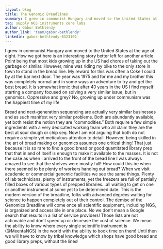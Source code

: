 ```yaml
---
layout: blog
title: The Genomic Breadlines
summary: I grew in communist Hungary and moved to the United States at the age of eight.
tag: supply NGS instruments core labs
author: Gabor Bethlendy
author_link: 'team/gabor-bethlendy'
linkedin: gabor-bethlendy-6323102
---
```


I grew in communist Hungary and moved to the United States at the age of eight. How we got here is an interesting story better left for another article. Point being that most kids growing up in the US had chores of taking out the garbage or similar. However, mine was riding my bike to the only store in town to stand in the bread line. My reward for this was often a Coke I could by at the bar next door. The year was 1975 and for me and my brother this was completely normal and in some ways an adventure to try and get the best bread. It is somewhat ironic that after 40 years in the US I find myself starting a company focused on solving a very similar issue, but in genomics.
Oppressive and grey? No, growing up under communism was the happiest time of my life

Bread and next-generation sequencing are actually very similar businesses and as such manifest very similar problems. Both are abundantly available, yet both resist the notion they are “commodities.” Both require a few simple ingredients with a very dedicated working team who all claim they are the best at sour dough or chip seq. Now I am not arguing that both do not require a simple yet meticulous attention to detail. However, being skilled in the art of bread making or genomics assumes one critical thing! That just because it is so rare to find a good bread or good quantitated library prep that that in and of itself is enough to make it available to the masses. It is not the case as when I arrived to the front of the bread line I was always amazed to see that the shelves were mostly full! How could this be when there seemed to be plenty of workers handing out bread? When we visit academic or commercial genomic facilities we see the same things. Plenty of lab technicians, plenty of instruments, yet the freezers are full of partially filled boxes of various types of prepped libraries…all waiting to get on one or another instrument at some yet to be determined date. This is the modern version of the breadline, folks with advanced degrees waiting for science to happen completely out of their control.
The demise of the Genomics Breadline will come once all scientific equipment, including NGS, is organized and accessible in one place. No we don’t mean a Google search that results in a list of service providers! Those lists are not actionable and don’t speed up or decrease the cost of science. We mean the ability to know where every single scientific instrument is (@MeentaNGS) in the world with the ability to book time on them! Until then we will have to know by tribal knowledge which shops have good bread and good library preps, without the lines!
